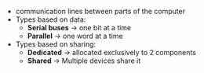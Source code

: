 - communication lines between parts of the computer
- Types based on data:
	- **Serial buses** -> one bit at a time
	- **Parallel** -> one word at a time
- Types based on sharing:
	- **Dedicated** -> allocated exclusively to 2 components
	- **Shared** -> Multiple devices share it